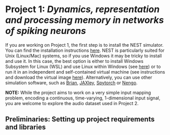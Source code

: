 # Project 1: *Dynamics, representation and processing memory in networks of spiking neurons*

If you are working on Project 1, the first step is to install the NEST simulator. You can find the installation instructions [here](https://nest-simulator.readthedocs.io/en/stable/installation.html). NEST is particularly suited for Unix (Linux/Mac) systems, so if you use Windows it may be tricky to install and use it. In this case, the best option is either to install Windows Subsystem for Linux (WSL) and use Linux within Windows (see [here](https://learn.microsoft.com/en-us/windows/wsl/install)) or to run it in an independent and self-contained virtual machine (see instructions and download the virtual image [here](https://nest-simulator.readthedocs.io/en/stable/installation/livemedia.html#live-media)). Alternatively, you can use other simulation software, such as [Brian](https://brian2.readthedocs.io/en/stable/), [JAXley](https://jaxley.readthedocs.io/en/latest/), [Spytorch](https://github.com/fzenke/spytorch) or [Nengo](https://www.nengo.ai/).

**NOTE:** While the project aims to work on a very simple input mapping problem, encoding a continuous, time-varying, 1-dimensional input signal, you are welcome to explore the audio dataset used in Project 2. 

## Preliminaries: Setting up project requirements and libraries

